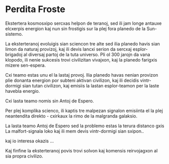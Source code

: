 # Perdita Froste
Ekstertera kosmosxipo sercxas helpon de teranoj, sed ili jam longe antauxe elcxerpis energion kaj nun sin frostigis sur la plej fora planedo de la Sun-sistemo.

La eksterteranoj evoluigis sian sciencon tre alte sed ilia planedo havis sian limon da naturaj provizoj, kaj ili devis lancxi serion da sercxaj esplor-brigadoj al diversaj partoj de la tuta universo. Pli ol 300 jarojn da vana klopodo, ili nenie sukcesis trovi civilizitan vivajxon, kaj la planedo farigxis mizere sen-espera.

Cxi teamo estas unu el la lastaj provoj. Ilia planedo havas nenian provizon plie donanta energion por subteni aktivan civilizon, kaj ili decidis vintr-dormigi sian tutan civilizon, kaj emisiis la lastan esplor-teamon per la laste havebla energio.

Cxi lasta teamo nomis sin Antoj de Espero.

Per plej komplika scienco, ili kaptis tre malpezan signalon emisiinta el la plej neantendita direkto - cxirkaux la rimo de la malgranda galaksio.

La lasta teamo Antoj de Espero sed la problemo estas la terura distanco gxis La malfort-signala loko kaj ili mem devis vintr-dormigi sian sxipon..


kaj io interesa okazis ...


Kaj finfine la eksterteranoj povis trovi solvon kaj komensis reirvojagxon al sia propra civilizo.
